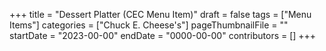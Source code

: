 +++
title = "Dessert Platter (CEC Menu Item)"
draft = false
tags = ["Menu Items"]
categories = ["Chuck E. Cheese's"]
pageThumbnailFile = ""
startDate = "2023-00-00"
endDate = "0000-00-00"
contributors = []
+++

